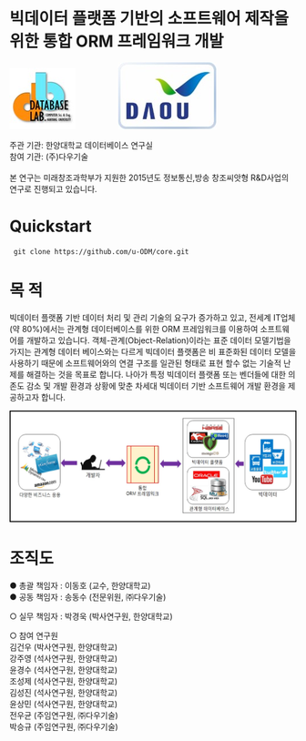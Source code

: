 빅데이터 플랫폼 기반의 소프트웨어 제작을 위한 통합 ORM 프레임워크 개발
==========
<a href="http://database.hanyang.ac.kr"><img src="https://github.com/u-ODM/core/blob/master/image/databaselab.jpg"/></a>&nbsp;&nbsp;&nbsp;&nbsp;&nbsp;&nbsp;&nbsp;&nbsp;&nbsp;&nbsp;&nbsp;&nbsp;&nbsp;&nbsp;&nbsp;&nbsp;&nbsp;&nbsp;&nbsp;<a href="http://www.daou.com"><img src="https://github.com/u-ODM/core/blob/master/image/daou.jpg"/></a>


주관 기관: 한양대학교 데이터베이스 연구실</br>
참여 기관: (주)다우기술</br></br>
본 연구는 미래창조과학부가 지원한 2015년도 정보통신,방송 창조씨앗형 R&D사업의 연구로 진행되고 있습니다.

Quickstart
==========

     git clone https://github.com/u-ODM/core.git
     
목 적
=========
     
빅데이터 플랫폼 기반 데이터 처리 및 관리 기술의 요구가 증가하고 있고, 전세계 IT업체(약 80%)에서는 관계형 데이터베이스를 위한 ORM 프레임워크를 이용하여 소프트웨어를 개발하고 있습니다.
객체-관계(Object-Relation)이라는 표준 데이터 모델기법을 가지는 관계형 데이터 베이스와는 다르게 빅데이터 플랫폼은 비 표준화된 데이터 모델을 사용하기 때문에 소프트웨어와의 연결 구조를 일관된 형태로 표현 할수 없는 기술적 난제를 해결하는 것을 목표로 합니다.
나아가 특정 빅데이터 플랫폼 또는 벤더들에 대한 의존도 감소 및 개발 환경과 상황에 맞춘 차세대 빅데이터 기반 소프트웨어 개발 환경을 제공하고자 합니다. 

<img src="https://github.com/u-ODM/core/blob/master/image/목적.jpg"/>

조직도
=========
     
● 총괄 책임자 : 이동호 (교수, 한양대학교)</br>
● 공동 책임자 : 송동수 (전문위원, ㈜다우기술)</br>

○ 실무 책임자 : 박경욱 (박사연구원, 한양대학교)

○ 참여 연구원</br>
  김건우 (박사연구원, 한양대학교)</br>
  강주영 (석사연구원, 한양대학교)</br>
  윤경수 (석사연구원, 한양대학교)</br>
  조성제 (석사연구원, 한양대학교)</br>
  김성진 (석사연구원, 한양대학교)</br>
  윤상민 (석사연구원, 한양대학교)</br>
  전우균 (주임연구원, ㈜다우기술)</br>
  박승규 (주임연구원, ㈜다우기술)




